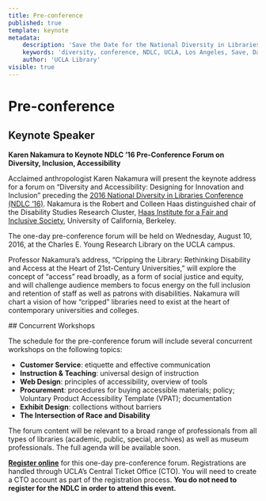 ```yaml
---
title: Pre-conference
published: true
template: keynote
metadata:
    description: 'Save the Date for the National Diversity in Libraries Conference (NDLC) 2016 UCLA, Los Angeles, California where library staff discuss issues relating to diversity.'
    keywords: 'diversity, conference, NDLC, UCLA, Los Angeles, Save, Date, national, 2016, what is diversity, diversity committee, pre-conference'
    author: 'UCLA Library'
visible: true
---
```

# Pre-conference
## Keynote Speaker
<p><strong>Karen Nakamura to Keynote NDLC &rsquo;16 Pre-Conference Forum on Diversity, Inclusion, 
Accessibility</strong></p>
<p>Acclaimed anthropologist Karen Nakamura will present the keynote address for a forum on &ldquo;Diversity and 
Accessibility: Designing for Innovation and Inclusion&rdquo; preceding the <a href="http://ndlc.info">2016 National 
Diversity in Libraries Conference (NDLC &rsquo;16)</a>. Nakamura is the Robert and
 Colleen Haas distinguished chair of the Disability Studies Research Cluster, <a href="http://haasinstitute.berkeley
.edu/" target="_blank">Haas Institute for a Fair and Inclusive Society</a>, University of California, Berkeley.</p>
<p>The one-day pre-conference forum will be held on Wednesday, August 10, 2016, at the Charles E. Young Research Library on the UCLA campus.</p>
<p>Professor Nakamura&rsquo;s address, &ldquo;Cripping the Library: Rethinking Disability and Access at the Heart of 21st-Century Universities,&rdquo; will explore the concept of &ldquo;access&rdquo; read broadly, as a form of social justice and equity, and will challenge audience members to focus energy on the full inclusion and retention of staff as well as patrons with disabilities. Nakamura will chart a vision of how &ldquo;cripped&rdquo; libraries need to exist at the heart of contemporary universities and colleges.</p>
## Concurrent Workshops
<p>The schedule for the pre-conference forum will include several concurrent workshops on the following topics:</p>
<ul>
<li><strong>Customer Service</strong>: etiquette and effective communication</li>
<li><strong>Instruction &amp; Teaching</strong>: universal design of instruction</li>
<li><strong>Web Design</strong>: principles of accessibility, overview of tools</li>
<li><strong>Procurement</strong>: procedures for buying accessible materials; policy; Voluntary Product Accessibility Template (VPAT); documentation</li>
<li><strong>Exhibit Design</strong>: collections without barriers</li>
<li><strong>The Intersection of Race and Disability</strong></li>
</ul>
<p>The forum content will be relevant to a broad range of professionals from all types of libraries (academic, public, special, archives) as well as museum professionals. The full agenda will be available soon.</p>
<p><a href="https://oss.ticketmaster.com/aps/uclacto/EN/buy/details/m162830" target="_blank"><strong>Register 
online</strong></a> for this one-day 
pre-conference forum. Registrations are handled through UCLA&rsquo;s Central Ticket Office (CTO). You will need to create a CTO account as part of the registration process. <strong>You do not need to register for the NDLC in order to attend this event. </strong></p>
